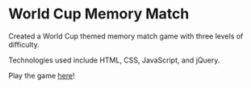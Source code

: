 # World Cup Memory Match

Created a World Cup themed memory match game with three levels of difficulty.

Technologies used include HTML, CSS, JavaScript, and jQuery.

Play the game [here](http://danikaquinteros.com/world_cup_memory_match/)!

